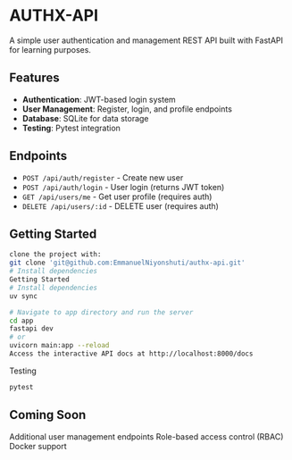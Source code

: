 # AUTHX-API

A simple user authentication and management REST API built with FastAPI for learning purposes.

## Features

- **Authentication**: JWT-based login system
- **User Management**: Register, login, and profile endpoints
- **Database**: SQLite for data storage
- **Testing**: Pytest integration

## Endpoints

- `POST /api/auth/register` - Create new user
- `POST /api/auth/login` - User login (returns JWT token)
- `GET /api/users/me` - Get user profile (requires auth)
- `DELETE /api/users/:id` - DELETE user (requires auth)

## Getting Started


```bash
clone the project with:
git clone 'git@github.com:EmmanuelNiyonshuti/authx-api.git'
# Install dependencies
Getting Started
# Install dependencies
uv sync

# Navigate to app directory and run the server
cd app
fastapi dev
# or
uvicorn main:app --reload
Access the interactive API docs at http://localhost:8000/docs
```
Testing
```bash
pytest
```
## Coming Soon

Additional user management endpoints
Role-based access control (RBAC)
Docker support